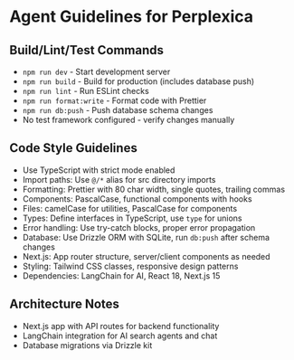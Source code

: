 # Agent Guidelines for Perplexica

## Build/Lint/Test Commands

- `npm run dev` - Start development server
- `npm run build` - Build for production (includes database push)
- `npm run lint` - Run ESLint checks
- `npm run format:write` - Format code with Prettier
- `npm run db:push` - Push database schema changes
- No test framework configured - verify changes manually

## Code Style Guidelines

- Use TypeScript with strict mode enabled
- Import paths: Use `@/*` alias for src directory imports
- Formatting: Prettier with 80 char width, single quotes, trailing commas
- Components: PascalCase, functional components with hooks
- Files: camelCase for utilities, PascalCase for components
- Types: Define interfaces in TypeScript, use `type` for unions
- Error handling: Use try-catch blocks, proper error propagation
- Database: Use Drizzle ORM with SQLite, run `db:push` after schema changes
- Next.js: App router structure, server/client components as needed
- Styling: Tailwind CSS classes, responsive design patterns
- Dependencies: LangChain for AI, React 18, Next.js 15

## Architecture Notes

- Next.js app with API routes for backend functionality
- LangChain integration for AI search agents and chat
- Database migrations via Drizzle kit
